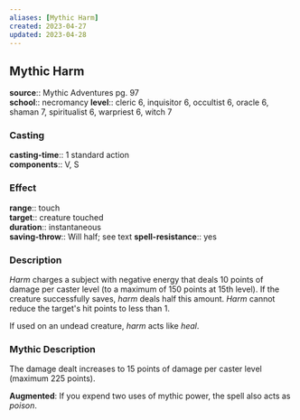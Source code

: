 ```yaml
---
aliases: [Mythic Harm]
created: 2023-04-27
updated: 2023-04-28
---
```


## Mythic Harm

**source**:: Mythic Adventures pg. 97  
**school**:: necromancy
**level**:: cleric 6, inquisitor 6, occultist 6, oracle 6, shaman 7, spiritualist 6, warpriest 6, witch 7

### Casting

**casting-time**:: 1 standard action  
**components**:: V, S

### Effect

**range**:: touch  
**target**:: creature touched  
**duration**:: instantaneous  
**saving-throw**:: Will half; see text
**spell-resistance**:: yes

### Description

*Harm* charges a subject with negative energy that deals 10 points of damage per caster level (to a maximum of 150 points at 15th level). If the creature successfully saves, *harm* deals half this amount. *Harm* cannot reduce the target's hit points to less than 1.  
  
If used on an undead creature, *harm* acts like *heal*.

### Mythic Description

The damage dealt increases to 15 points of damage per caster level (maximum 225 points).  
  
**Augmented**: If you expend two uses of mythic power, the spell also acts as *poison*.
